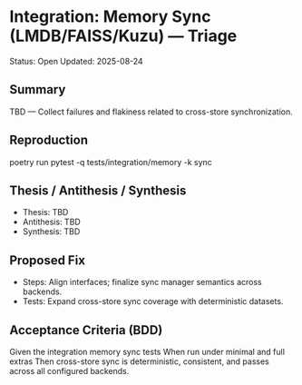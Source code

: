 # Integration: Memory Sync (LMDB/FAISS/Kuzu) — Triage

Status: Open
Updated: 2025-08-24

## Summary
TBD — Collect failures and flakiness related to cross-store synchronization.

## Reproduction
poetry run pytest -q tests/integration/memory -k sync

## Thesis / Antithesis / Synthesis
- Thesis: TBD
- Antithesis: TBD
- Synthesis: TBD

## Proposed Fix
- Steps: Align interfaces; finalize sync manager semantics across backends.
- Tests: Expand cross-store sync coverage with deterministic datasets.

## Acceptance Criteria (BDD)
Given the integration memory sync tests
When run under minimal and full extras
Then cross-store sync is deterministic, consistent, and passes across all configured backends.
